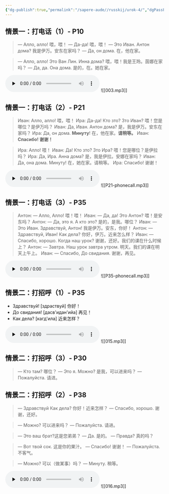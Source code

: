 ```yaml
---
{"dg-publish":true,"permalink":"/sapere-aude//russkij/urok-4/","dgPassFrontmatter":true}
---
```


## 情景一：打电话（1）- P10

> — Алло, алло! 喂，喂！
> — Да-да! 喂，喂！
> — Это Иван. Антон дома? 我是伊万。安东在家吗？
> — Да, он дома. 在，他在家。

> — Алло, алло! Это Ван Лин. Инна дома? 喂，喂！我是王玲。茵娜在家吗？
> — Да, да. Она дома. 是的，在。她在家。


<audio id="audio" controls="" preload="none">
<source id="mp3" src="https://huangyahui.com/img/user/TARDIS/Assets/2023/003.mp3">
</audio>
![[003.mp3]]

## 情景一：打电话（2）- P21

> Иван: Алло, алло! 喂，喂！
> Ира: Да-да! Кто зто? Зто Иван? 喂！您是哪位？是伊万吗？
> Иван: Да, Иван. Антон дома? 是，我是伊万。安东在家吗？
> Ира: Да, он дома. **Минуту**! 在，他在家。**请稍等。**
> Иван: **Спасибо! 谢谢！**

> Ира: Алло! 喂！
> Иван: Да! Кто зто? Зто Ира? 喂！您是哪位？是伊拉吗？
> Ира: Да, Ира. Анна дома? 是，我是伊拉。安娜在家吗？
> Иван: Да, она дома. Минуту! 在，她在家。请稍等。
>Ира: Спасибо! 谢谢！

<audio id="audio" controls="" preload="none">
<source id="mp3" src="https://huangyahui.com/img/user/TARDIS/Assets/2023/P21-phonecall.mp3">
</audio>
![[P21-phonecall.mp3]]

## 情景一：打电话（3）- P35

> Антон: — Алло, Алло! 喂！喂！
> Иван: — Да, да! Это Антон? 喂！是安东吗？
> Антон: — Да, это я. А кто это? 是的，是我。哪位？
> Иван: — Это Иван. Здравствуй, Антон! 我是伊万。安东，你好！
> Антон: — Здравствуй, Иван! Как дела? 你好，伊万。近来怎么样？
> Иван: — Спасибо, хорошо. Когда наш урок? 谢谢，还好。我们的课在什么时候上？
> Антон: — Завтра. Наш урок завтра утром. 明天。我们的课在明天上午上。
> Иван: — Спасибо, До свидания. 谢谢，再见。

<audio id="audio" controls="" preload="none">
<source id="mp3" src="https://huangyahui.com/img/user/TARDIS/Assets/2023/P35-phonecall.mp3">
</audio>
![[P35-phonecall.mp3]]

## 情景二：打招呼（1）- P35

- Здравствуй! [здраствуй] 你好！
- До свидания! [дасв'идан'ийа] 再见！
- Как дела? [кагд'ила] 近来怎样？

<audio id="audio" controls="" preload="none">
<source id="mp3" src="https://huangyahui.com/img/user/TARDIS/Assets/2023/015.mp3">
</audio>
![[015.mp3]]

## 情景二：打招呼（3）- P30

> — Кто там? 哪位？
> — Это я. Можно? 是我，可以进来吗？
> — Пожалуйста. 请进。

## 情景二：打招呼（2）- P38

> — Здравствуй Как дела? 你好！近来怎样？
> — Спасибо, хорошо. 谢谢，还好。
  
> — Можно? 可以进来吗？
> — Пожалуйста. 请进。
  
> — Это ваш брат?这是您弟弟？
> — Да. 是的。
> — Правда? 真的吗？

> — Вот твой сок. 这是你的果汁。
> — Спасибо! 谢谢！
> — Пожалуйста. 不客气。

> — Можно? 可以（做某事）吗？
> —  Минуту. 稍等。
  
<audio id="audio" controls="" preload="none">
<source id="mp3" src="https://huangyahui.com/img/user/TARDIS/Assets/2023/016.mp3">
</audio>
![[016.mp3]]

